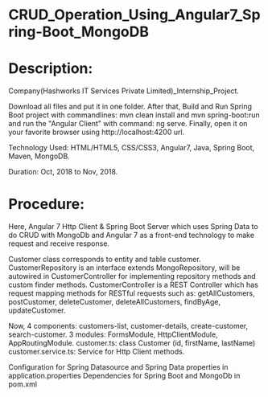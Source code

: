 # CRUD_Operation_Using_Angular7_Spring-Boot_MongoDB
# Description:

Company(Hashworks IT Services Private Limited)_Internship_Project.

Download all files and put it in one folder. After that, Build and Run Spring Boot project with commandlines: mvn clean install and mvn spring-boot:run and run the "Angular Client" with command: ng serve. Finally, open it on your favorite browser using http://localhost:4200 url.

Technology Used: HTML/HTML5, CSS/CSS3, Angular7, Java, Spring Boot, Maven, MongoDB.

Duration: Oct, 2018 to Nov, 2018.

# Procedure:

Here, Angular 7 Http Client & Spring Boot Server which uses Spring Data to do CRUD with MongoDb and Angular 7 as a front-end technology to make request and receive response.

Customer class corresponds to entity and table customer. CustomerRepository is an interface extends MongoRepository, will be autowired in CustomerController for implementing repository methods and custom finder methods. CustomerController is a REST Controller which has request mapping methods for RESTful requests such as: getAllCustomers, postCustomer, deleteCustomer, deleteAllCustomers, findByAge, updateCustomer.

Now, 4 components: customers-list, customer-details, create-customer, search-customer. 3 modules: FormsModule, HttpClientModule, AppRoutingModule. customer.ts: class Customer (id, firstName, lastName) customer.service.ts: Service for Http Client methods.

Configuration for Spring Datasource and Spring Data properties in application.properties Dependencies for Spring Boot and MongoDb in pom.xml

